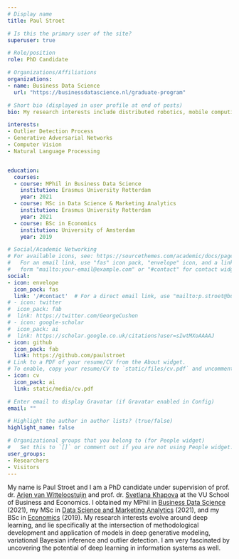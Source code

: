 ```yaml
---
# Display name
title: Paul Stroet

# Is this the primary user of the site?
superuser: true

# Role/position
role: PhD Candidate

# Organizations/Affiliations
organizations:
- name: Business Data Science
  url: "https://businessdatascience.nl/graduate-program"

# Short bio (displayed in user profile at end of posts)
bio: My research interests include distributed robotics, mobile computing and programmable matter.

interests:
- Outlier Detection Process
- Generative Adversarial Networks
- Computer Vision
- Natural Language Processing


education:
  courses:
  - course: MPhil in Business Data Science
    institution: Erasmus University Rotterdam
    year: 2021
  - course: MSc in Data Science & Marketing Analytics
    institution: Erasmus University Rotterdam
    year: 2021
  - course: BSc in Economics
    institution: University of Amsterdam
    year: 2019

# Social/Academic Networking
# For available icons, see: https://sourcethemes.com/academic/docs/page-builder/#icons
#   For an email link, use "fas" icon pack, "envelope" icon, and a link in the
#   form "mailto:your-email@example.com" or "#contact" for contact widget.
social:
- icon: envelope
  icon_pack: fas
  link: '/#contact'  # For a direct email link, use "mailto:p.stroet@businessdatascience.nl".
# - icon: twitter
#  icon_pack: fab
#  link: https://twitter.com/GeorgeCushen
# - icon: google-scholar
#  icon_pack: ai
#  link: https://scholar.google.co.uk/citations?user=sIwtMXoAAAAJ
- icon: github
  icon_pack: fab
  link: https://github.com/paulstroet
# Link to a PDF of your resume/CV from the About widget.
# To enable, copy your resume/CV to `static/files/cv.pdf` and uncomment the lines below.
- icon: cv
  icon_pack: ai
  link: static/media/cv.pdf

# Enter email to display Gravatar (if Gravatar enabled in Config)
email: ""

# Highlight the author in author lists? (true/false)
highlight_name: false

# Organizational groups that you belong to (for People widget)
#   Set this to `[]` or comment out if you are not using People widget.
user_groups:
- Researchers
- Visitors
---
```


My name is Paul Stroet and I am a PhD candidate under supervision of prof. dr. [Arjen van Witteloostuijn](https://research.vu.nl/en/persons/a-van-witteloostuijn) and prof. dr. [Svetlana Khapova](https://research.vu.nl/en/persons/sn-khapova) at the VU School of Business and Economics. I obtained my MPhil in [Business Data Science](https://businessdatascience.nl/graduate-program) (2021), my MSc in [Data Science and Marketing Analytics](https://www.eur.nl/en/master/data-science-and-marketing-analytics/study-programme) (2021), and my BSc in [Economics](https://www.uva.nl/en/programmes/bachelors/economics--business-economics/meet-the-people/paul-stroet.html?cb) (2019). My research interests evolve around deep learning, and lie specifically at the intersection of methodological development and application of models in deep generative modeling, variational Bayesian inference and outlier detection. I am very fascinated by uncovering the potential of deep learning in information systems as well.

